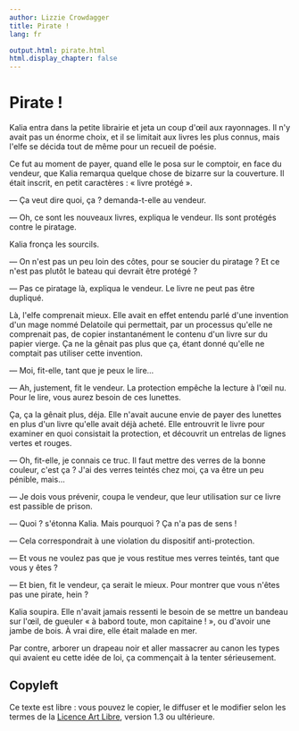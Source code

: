 ```yaml
---
author: Lizzie Crowdagger
title: Pirate !
lang: fr

output.html: pirate.html
html.display_chapter: false
---
```


Pirate !
========

Kalia entra dans la petite librairie et jeta un coup d'œil aux
rayonnages. Il n'y avait pas un énorme choix, et il se limitait aux
livres les plus connus, mais l'elfe se décida tout de même pour un
recueil de poésie. 

Ce fut au moment de payer, quand elle le posa sur le comptoir, en face
du vendeur, que Kalia remarqua quelque chose de bizarre sur la
couverture. Il était inscrit, en petit caractères : « livre protégé ».

— Ça veut dire quoi, ça ? demanda-t-elle au vendeur.

— Oh, ce sont les nouveaux livres, expliqua le vendeur. Ils sont
protégés contre le piratage.

Kalia fronça les sourcils.

— On n'est pas un peu loin des côtes, pour se soucier du piratage ? Et ce n'est pas plutôt le bateau qui devrait être protégé ?

— Pas ce piratage là, expliqua le vendeur. Le livre ne peut pas être
dupliqué.

Là, l'elfe comprenait mieux. Elle avait en effet entendu parlé d'une
invention d'un mage nommé Delatoile qui permettait, par un processus
qu'elle ne comprenait pas, de copier instantanément le contenu d'un
livre sur du papier vierge. Ça ne la gênait pas plus que ça, étant donné qu'elle ne comptait pas
utiliser cette invention. 

— Moi, fit-elle, tant que je peux le lire...

— Ah, justement, fit le vendeur. La protection empêche la lecture à
l'œil nu. Pour le lire, vous aurez besoin de ces lunettes.

Ça, ça la gênait plus, déja. Elle n'avait aucune envie de payer des
lunettes en plus d'un livre qu'elle avait déjà acheté. Elle entrouvrit
le livre pour examiner en quoi consistait la protection, et découvrit
un entrelas de lignes vertes et rouges. 

— Oh, fit-elle, je connais ce truc. Il faut mettre des verres de
  la bonne couleur, c'est ça ? J'ai des verres teintés chez moi, ça va
  être un peu pénible, mais...

— Je dois vous prévenir, coupa le vendeur, que leur utilisation sur ce
livre est passible de prison.

— Quoi ? s'étonna Kalia. Mais pourquoi ? Ça n'a pas de sens !

— Cela correspondrait à une violation du dispositif
anti-protection.

— Et vous ne voulez pas que je vous restitue mes verres teintés,
tant que vous y êtes ?

— Et bien, fit le vendeur, ça serait le mieux. Pour montrer que vous
n'êtes pas une pirate, hein ?

Kalia soupira. Elle n'avait jamais ressenti le besoin de se mettre un
bandeau sur l'œil, de gueuler « à babord toute, mon capitaine ! », ou
d'avoir une jambe de bois. À vrai dire, elle était malade en mer.

Par contre, arborer un drapeau noir et aller massacrer au canon les
types qui avaient eu cette idée de loi, ça commençait à la tenter 
sérieusement.

Copyleft
--------

Ce texte est libre : vous pouvez le copier, le diffuser et le modifier
selon les termes de la [Licence Art Libre](http://www.artlibre.org), version 1.3 ou ultérieure.

